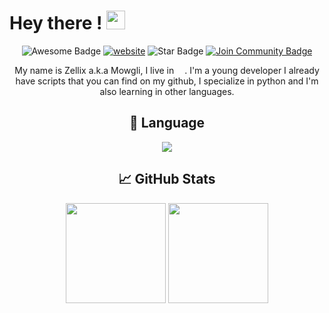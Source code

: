 # Hey there ! <img src="https://raw.githubusercontent.com/MartinHeinz/MartinHeinz/master/wave.gif" width="30px">

<div align="center">
<img src="https://cdn.rawgit.com/sindresorhus/awesome/d7305f38d29fed78fa85652e3a63e154dd8e8829/media/badge.svg" alt="Awesome Badge"/>
<a href="https://www.zellix.xyz/"><img src="https://img.shields.io/static/v1?label=&labelColor=505050&message=website&color=%230076D6&style=flat&logo=google-chrome&logoColor=%230076D6" alt="website"/></a>

<img src="https://img.shields.io/static/v1?label=%F0%9F%8C%9F&message=If%20Useful&style=style=flat&color=BC4E99" alt="Star Badge"/>
<a href="https://discord.gg/ZwFFFYfxEC"><img src="https://img.shields.io/discord/733027681184251937.svg?style=flat&label=Join%20Community&color=7289DA" alt="Join Community Badge"/></a><br>

My name is Zellix a.k.a Mowgli, I live in <img src="https://www.flaticon.com/svg/static/icons/svg/206/206657.svg" width="13"/>. I'm a young developer I already have scripts that you can find on my github, I specialize in python and I'm also learning in other languages.

## 🔧 Language
![](https://img.shields.io/badge/Code-Python-informational?style=flat&logo=python&logoColor=white&color=red)

## &#x1f4c8; GitHub Stats
<img height="160" src="https://github-readme-stats.vercel.app/api?username=Zellix67&show_icons=true"> <img height="160" src="https://github-readme-stats.vercel.app/api/top-langs/?username=Zellix67&langs_count=5&layout=compact">
